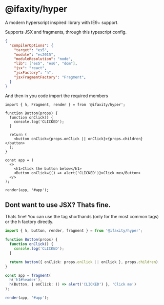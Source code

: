@ifaxity/hyper
==============

A modern hyperscript inspired library with IE9+ support.

Supports JSX and fragments, through this typescript config.

```json
{
  "compilerOptions": {
    "target": "es5",
    "module": "es2015",
    "moduleResolution": "node",
    "lib": ["es5", "es6", "dom"],
    "jsx": "react",
    "jsxFactory": "h",
    "jsxFragmentFactory": "Fragment",
  }
}
```

And then in you code import the required members

```tsx
import { h, Fragment, render } = from '@ifaxity/hyper';

function Button(props) {
  function onClick() {
    console.log('CLICKED');
  }

  return (
    <button onClick={props.onClick || onClick}>{props.children}</button>
  );
}

const app = (
  <>
    <h1>Click the button below</h1>
    <Button onClick={() => alert('CLICKED')}>Click me</Button>
  </>
);

render(app, '#app');
```

Dont want to use JSX? Thats fine.
---------------------------------

Thats fine!
You can use the tag shorthands (only for the most common tags) or the h factory directly.

```ts
import { h, button, render, fragment } = from '@ifaxity/hyper';

function Button(props) {
  function onClick() {
    console.log('CLICKED');
  }

  return button({ onClick: props.onClick || onClick }, props.children);
}

const app = fragment(
  h('h1#header'),
  h(Button, { onClick: () => alert('CLICKED') }, 'Click me')
);

render(app, '#app');
```
